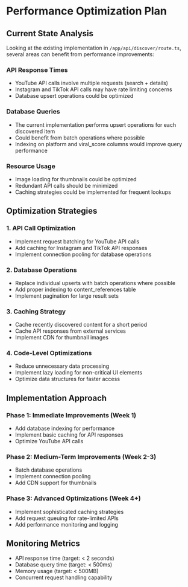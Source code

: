 # Performance Optimization Plan

## Current State Analysis

Looking at the existing implementation in `/app/api/discover/route.ts`, several areas can benefit from performance improvements:

### API Response Times
- YouTube API calls involve multiple requests (search + details)
- Instagram and TikTok API calls may have rate limiting concerns
- Database upsert operations could be optimized

### Database Queries
- The current implementation performs upsert operations for each discovered item
- Could benefit from batch operations where possible
- Indexing on platform and viral_score columns would improve query performance

### Resource Usage
- Image loading for thumbnails could be optimized
- Redundant API calls should be minimized
- Caching strategies could be implemented for frequent lookups

## Optimization Strategies

### 1. API Call Optimization
- Implement request batching for YouTube API calls
- Add caching for Instagram and TikTok API responses
- Implement connection pooling for database operations

### 2. Database Operations
- Replace individual upserts with batch operations where possible
- Add proper indexing to content_references table
- Implement pagination for large result sets

### 3. Caching Strategy
- Cache recently discovered content for a short period
- Cache API responses from external services
- Implement CDN for thumbnail images

### 4. Code-Level Optimizations
- Reduce unnecessary data processing
- Implement lazy loading for non-critical UI elements
- Optimize data structures for faster access

## Implementation Approach

### Phase 1: Immediate Improvements (Week 1)
- Add database indexing for performance
- Implement basic caching for API responses
- Optimize YouTube API calls

### Phase 2: Medium-Term Improvements (Week 2-3)
- Batch database operations
- Implement connection pooling
- Add CDN support for thumbnails

### Phase 3: Advanced Optimizations (Week 4+)
- Implement sophisticated caching strategies
- Add request queuing for rate-limited APIs
- Add performance monitoring and logging

## Monitoring Metrics

- API response time (target: < 2 seconds)
- Database query time (target: < 500ms)
- Memory usage (target: < 500MB)
- Concurrent request handling capability
